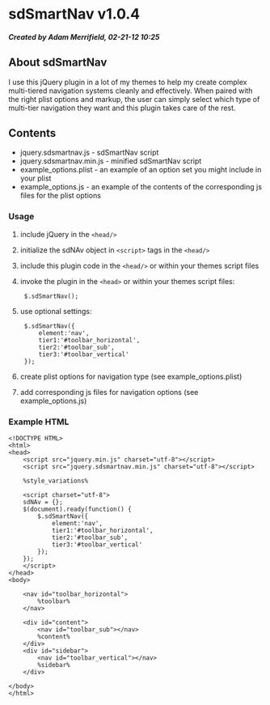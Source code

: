 # sdSmartNav v1.0.4 #
##### Created by Adam Merrifield, 02-21-12 10:25 #####

## About sdSmartNav ##

I use this jQuery plugin in a lot of my themes to help my create complex multi-tiered navigation systems cleanly and effectively. When paired with the right plist options and markup, the user can simply select which type of multi-tier navigation they want and this plugin takes care of the rest.

## Contents ##

* jquery.sdsmartnav.js - sdSmartNav script
* jquery.sdsmartnav.min.js - minified sdSmartNav script
* example_options.plist - an example of an option set you might include in your plist
* example_options.js - an example of the contents of the corresponding js files for the plist options

### Usage ###

1. include jQuery in the `<head/>`
2. initialize the sdNAv object in `<script>` tags in the `<head/>`
3. include this plugin code in the `<head/>` or within your themes script files
4. invoke the plugin in the `<head>` or within your themes script files:
	
		$.sdSmartNav();
		
5. use optional settings:

		$.sdSmartNav({
			element:'nav',
			tier1:'#toolbar_horizontal',
	        tier2:'#toolbar_sub',
	        tier3:'#toolbar_vertical'
		});
		
6. create plist options for navigation type (see example_options.plist)
7. add corresponding js files for navigation options (see example_options.js)

### Example HTML ###
	
	<!DOCTYPE HTML>
	<html>
	<head>
		<script src="jquery.min.js" charset="utf-8"></script>
		<script src="jquery.sdsmartnav.min.js" charset="utf-8"></script>
		
		%style_variations%

		<script charset="utf-8">
		sdNAv = {};
		$(document).ready(function() {
			$.sdSmartNav({
				element:'nav',
				tier1:'#toolbar_horizontal',
				tier2:'#toolbar_sub',
				tier3:'#toolbar_vertical'
			});
		});
		</script>
	</head>
	<body>
	
		<nav id="toolbar_horizontal">
			%toolbar%
		</nav>
		
		<div id="content">
			<nav id="toolbar_sub"></nav>
			%content%
		</div>
		<div id="sidebar">
			<nav id="toolbar_vertical"></nav>
			%sidebar%
		</div>

	</body>
	</html>